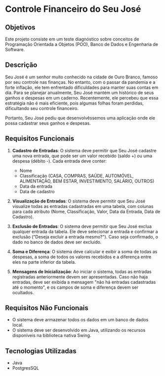 # Controle Financeiro do Seu José

## Objetivos
Este projeto consiste em um teste diagnóstico sobre conceitos de Programação Orientada a Objetos (POO), Banco de Dados e Engenharia de Software.

## Descrição
Seu José é um senhor muito conhecido na cidade de Ouro Branco, famoso por seu controle nas finanças. No entanto, com o passar da pandemia e a forte inflação, ele tem enfrentado dificuldades para manter suas contas em dia. Para se planejar anualmente, Seu José mantém um histórico de seus ganhos e despesas em um caderno. Recentemente, ele percebeu que essa estratégia não é mais eficiente, pois algumas folhas foram perdidas, dificultando seu controle financeiro.

Portanto, Seu José pediu que desenvolvêssemos uma aplicação onde ele possa cadastrar seus ganhos e despesas.

## Requisitos Funcionais

1. **Cadastro de Entradas**: O sistema deve permitir que Seu José cadastre uma nova entrada, que pode ser um valor recebido (saldo +) ou uma despesa (débito -). Cada entrada deve conter:
   - Nome
   - Classificação (CASA, COMPRAS, SAÚDE, AUTOMÓVEL, ALIMENTAÇÃO, BEM ESTAR, INVESTIMENTO, SALÁRIO, OUTROS)
   - Data da entrada
   - Data de cadastro

2. **Visualização de Entradas**: O sistema deve permitir que Seu José visualize todas as entradas cadastradas em uma tabela, com colunas para cada atributo (Nome, Classificação, Valor, Data da Entrada, Data de Cadastro).

3. **Exclusão de Entradas**: O sistema deve permitir que Seu José exclua qualquer entrada da tabela. Ele deve selecionar a entrada e confirmar a exclusão ("Deseja excluir a entrada mesmo?"). Caso seja confirmado, o dado no banco de dados deve ser excluído.

4. **Soma e Diferença**: O sistema deve calcular e exibir a soma de todas as despesas, a soma de todos os valores recebidos e a diferença entre eles na parte inferior da tabela.

5. **Mensagens de Inicialização**: Ao iniciar o sistema, todas as entradas registradas anteriormente devem ser apresentadas. Caso não haja entradas, deve ser exibida a mensagem "não há entradas cadastradas até o momento", e os campos de soma e diferença devem ser ocultados.

## Requisitos Não Funcionais

- O sistema deve armazenar todos os dados em um banco de dados local.
- O sistema deve ser desenvolvido em Java, utilizando os recursos disponíveis na biblioteca nativa Swing.

## Tecnologias Utilizadas
- Java
- PostgresSQL

